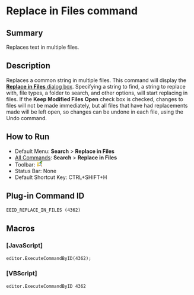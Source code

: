 # Replace in Files command

## Summary

Replaces text in multiple files.

## Description

Replaces a common string in multiple files. This command will display the
[**Replace in Files** dialog box](../../dlg/replace_in_files/index).
Specifying a string to find, a string to replace with, file types, a folder
to search, and other options, will start replacing in files. If the
**Keep Modified Files**
**Open** check box is checked, changes to files will not be made immediately, but all files that have had replacements made will be left open, so changes can be undone in each file, using the Undo command.

## How to Run

- Default Menu: **Search** \> **Replace in Files**
- [All Commands](../tools/all_commands): **Search**
\> **Replace in Files**
- Toolbar: ![](../../images/replaceinfiles.png)
- Status Bar: None
- Default Shortcut Key: CTRL+SHIFT+H

## Plug-in Command ID

```
EEID_REPLACE_IN_FILES (4362)
```

## Macros

### \[JavaScript\]

```
editor.ExecuteCommandByID(4362);
```

### \[VBScript\]

```
editor.ExecuteCommandByID 4362
```
